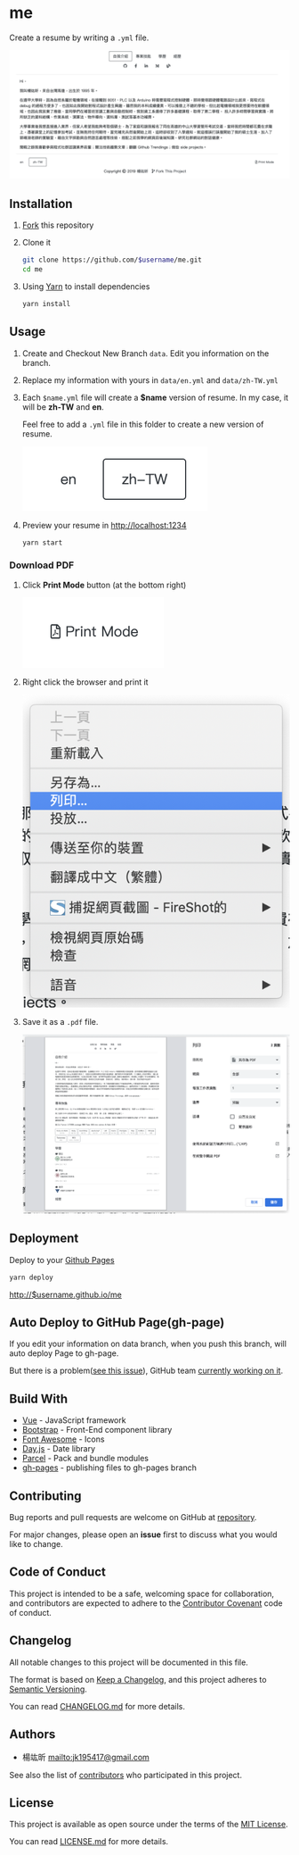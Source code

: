# me

Create a resume by writing a `.yml` file.

![index](./doc/images/index.png)

## Installation

1.  [Fork](https://github.com/jk195417/me/fork) this repository

2.  Clone it

    ```bash
    git clone https://github.com/$username/me.git
    cd me
    ```

3.  Using [Yarn](https://yarnpkg.com) to install dependencies

    ```bash
    yarn install
    ```

## Usage
1.  Create and Checkout New Branch `data`.  Edit you information on the branch.
2.  Replace my information with yours in `data/en.yml` and `data/zh-TW.yml`

3.  Each `$name.yml` file will create a **$name** version of resume. In my case, it will be **zh-TW** and **en**.

    Feel free to add a `.yml` file in this folder to create a new version of resume.

    ![i18n](./doc/images/i18n.png)

4.  Preview your resume in <http://localhost:1234>

    ```bash
    yarn start
    ```

### Download PDF

1.  Click **Print Mode** button (at the bottom right)

    ![print mode](./doc/images/print_mode.png)

2.  Right click the browser and print it

    ![right click](./doc/images/right_click.png)

3.  Save it as a `.pdf` file.

    ![print](./doc/images/print.png)

## Deployment

Deploy to your [Github Pages](https://pages.github.com)

```bash
yarn deploy
```

<http://$username.github.io/me>

## Auto Deploy to GitHub Page(gh-page)

If you edit your information on data branch, when you push this branch, will auto deploy Page to gh-page.

But there is a problem([see this issue](https://github.com/crazy-max/ghaction-github-pages/issues/1#issuecomment-531889292)), GitHub team [currently working on it](https://github.community/t5/GitHub-Actions/Github-action-not-triggering-gh-pages-upon-push/td-p/26869).


## Build With

-   [Vue](https://vuejs.org) - JavaScript framework
-   [Bootstrap](https://getbootstrap.com) - Front-End component library
-   [Font Awesome](https://fontawesome.com) - Icons
-   [Day.js](https://github.com/iamkun/dayjs) - Date library
-   [Parcel](https://parceljs.org) - Pack and bundle modules
-   [gh-pages](https://github.com/tschaub/gh-pages) - publishing files to gh-pages branch

## Contributing

Bug reports and pull requests are welcome on GitHub at [repository](https://github.com/jk195417/me).

For major changes, please open an **issue** first to discuss what you would like to change.

## Code of Conduct

This project is intended to be a safe, welcoming space for collaboration, and contributors are expected to adhere to the [Contributor Covenant](http://contributor-covenant.org) code of conduct.

## Changelog

All notable changes to this project will be documented in this file.

The format is based on [Keep a Changelog](https://keepachangelog.com/en/1.0.0/), and this project adheres to [Semantic Versioning](https://semver.org/spec/v2.0.0.html).

You can read [CHANGELOG.md](./CHANGELOG.md) for more details.

## Authors

-   楊竑昕 <mailto:jk195417@gmail.com>

See also the list of [contributors](https://github.com/jk195417/me/graphs/contributors) who participated in this project.

## License

This project is available as open source under the terms of the [MIT License](https://opensource.org/licenses/MIT).

You can read [LICENSE.md](./LICENSE.md) for more details.
